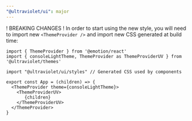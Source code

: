 ```yaml
---
"@ultraviolet/ui": major
---
```


! BREAKING CHANGES ! 
In order to start using the new style, you will need to import new `<ThemeProvider />` and import new CSS generated at build time:

```tsx
import { ThemeProvider } from '@emotion/react'
import { consoleLightTheme, ThemeProvider as ThemeProviderUV } from '@ultraviolet/themes'

import "@ultraviolet/ui/styles" // Generated CSS used by components

export const App = (children) => {
  <ThemeProvider theme={consoleLightTheme}>
    <ThemeProviderUV>
       {children}
    </ThemeProviderUV>
  </ThemeProvider>
}
```
